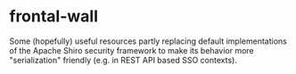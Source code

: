 frontal-wall
============

Some (hopefully) useful resources partly replacing default implementations of the Apache Shiro security framework to make its behavior more "serialization" friendly (e.g. in REST API based SSO contexts).
